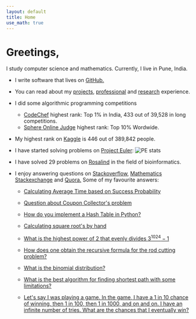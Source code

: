 ```yaml
---
layout: default
title: Home
use_math: true
---
```


# Greetings,

I study computer science and mathematics. Currently, I live in Pune, India.

* I write software that lives on [GitHub.](https://github.com/adijo) 

* You can read about my [projects](http://adijo.github.io/projects/), [professional](http://adijo.github.io/professional/) and [research](http://adijo.github.io/research/) experience.

* I did some algorithmic programming competitions
  * [CodeChef](https://www.codechef.com/users/adijo) highest rank: Top 1% in India, 433 out of 39,528 in long competitions.
  * [Sphere Online Judge](http://www.spoj.com/users/adijo/) highest rank: Top 10% Wordwide.

* My highest rank on [Kaggle](https://www.kaggle.com/adityanjoshi) is 446 out of 389,842 people. 
* I have started solving problems on [Project Euler](https://projecteuler.net/): ![PE stats](https://projecteuler.net/profile/rosetta.png "")
  
* I have solved 29 problems on [Rosalind](http://rosalind.info/users/adijo/) in the field of bioinformatics.

* I enjoy answering questions on [Stackoverflow](http://stackoverflow.com/users/3375198/adijo), [Mathematics Stackexchange](http://math.stackexchange.com/users/113573/adijo) and [Quora.](https://www.quora.com/Aditya-N-Joshi) Some of my favourite answers:

  
  * [Calculating Average Time based on Success Probability](http://math.stackexchange.com/a/787923/113573)


  * [Question about Coupon Collector's problem](https://www.quora.com/If-I-have-an-app-that-shows-a-random-image-out-of-10-how-often-do-I-need-to-start-the-app-on-average-so-that-I-have-seen-all-10-images)

  * [How do you implement a Hash Table in Python?](https://www.quora.com/How-do-I-create-my-own-Hash-Table-implementation-in-Python)

  * [Calculating square root's by hand](https://www.quora.com/What-is-the-method-to-calculate-a-square-root-by-hand)

  * [What is the highest power of 2 that evenly divides $3^{1024} - 1$](https://www.quora.com/What-is-the-highest-power-of-2-that-evenly-divides-3-1024-1)

  * [How does one obtain the recursive formula for the rod cutting problem?](https://www.quora.com/How-does-one-obtain-the-recursive-formula-for-the-Rod-Cutting-Problem)

  * [What is the binomial distribution?](https://www.quora.com/What-is-the-binomial-distribution)

  * [What is the best algorithm for finding shortest path with some limitations?](https://www.quora.com/What-is-the-best-algorithm-for-finding-the-path-with-two-limitations)

  * [Let's say I was playing a game. In the game, I have a 1 in 10 chance of winning, then 1 in 100, then 1 in 1000, and on and on. I have an infinite number of tries. What are the chances that I eventually win?](https://www.quora.com/Lets-say-I-was-playing-a-game-In-the-game-I-have-a-1-in-10-chance-of-winning-then-1-in-100-then-1-in-1000-and-on-and-on-I-have-an-infinite-number-of-tries-What-are-the-chances-that-I-eventually-win)

